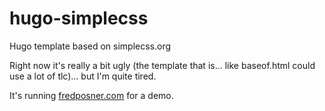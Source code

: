 # hugo-simplecss
Hugo template based on simplecss.org

Right now it's really a bit ugly (the template that is... like baseof.html could use a lot of tlc)... but I'm quite tired.

It's running [fredposner.com](https://www.fredposner.com) for a demo.
